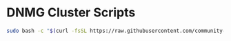 # DNMG Cluster Scripts

```sh
sudo bash -c "$(curl -fsSL https://raw.githubusercontent.com/community-scripts/ProxmoxVE/main/tools/pve/post-pve-install.sh)"
```